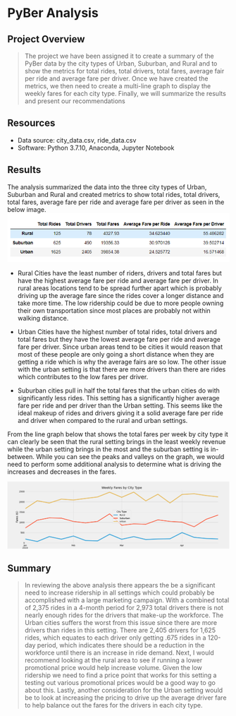 # PyBer Analysis

## Project Overview
> The project we have been assigned it to create a summary of the PyBer data by the city types of Urban, Suburban, and Rural and to show the metrics for total rides, total drivers, total fares, average fair per ride and average fare per driver. Once we have created the metrics, we then need to create a multi-line graph to display the weekly fares for each city type. Finally, we will summarize the results and present our recommendations

## Resources
* Data source: city_data.csv, ride_data.csv
* Software: Python 3.7.10, Anaconda, Jupyter Notebook

## Results

The analysis summarized the data into the three city types of Urban, Suburban and Rural and created metrics to show total rides, total drivers, total fares, average fare per ride and average fare per driver as seen in the below image.
![](https://github.com/timbialek/PyBer_Analysis_Mod_5/blob/main/Resources/pyber_metrics_summary.PNG)

* Rural Cities have the least number of riders, drivers and total fares but have the highest average fare per ride and average fare per driver.  In rural areas locations tend to be spread further apart which is probably driving up the average fare since the rides cover a longer distance and take more time.  The low ridership could be due to more people owning their own transportation since most places are probably not within walking distance.

* Urban Cities have the highest number of total rides, total drivers and total fares but they have the lowest average fare per ride and average fare per driver.  Since urban areas tend to be cities it would reason that most of these people are only going a short distance when they are getting a ride which is why the average fairs are so low.  The other issue with the urban setting is that there are more drivers than there are rides which contributes to the low fares per driver.

* Suburban cities pull in half the total fares that the urban cities do with significantly less rides.  This setting has a significantly higher average fare per ride and per driver than the Urban setting.  This seems like the ideal makeup of rides and drivers giving it a solid average fare per ride and driver when compared to the rural and urban settings. 

From the line graph below that shows the total fares per week by city type it can clearly be seen that the rural setting brings in the least weekly revenue while the urban setting brings in the most and the suburban setting is in-between.  While you can see the peaks and valleys on the graph, we would need to perform some additional analysis to determine what is driving the increases and decreases in the fares.

![](https://github.com/timbialek/PyBer_Analysis_Mod_5/blob/main/Analysis/PyBer_fare_summary.png)

## Summary

>In reviewing the above analysis there appears the be a significant need to increase ridership in all settings which could probably be accomplished with a large marketing campaign. With a combined total of 2,375 rides in a 4-month period for 2,973 total drivers there is not nearly enough rides for the drivers that make-up the workforce.  The Urban cities suffers the worst from this issue since there are more drivers than rides in this setting.  There are 2,405 drivers for 1,625 rides, which equates to each driver only getting .675 rides in a 120-day period, which indicates there should be a reduction in the workforce until there is an increase in ride demand.  Next, I would recommend looking at the rural area to see if running a lower promotional price would help increase volume.  Given the low ridership we need to find a price point that works for this setting a testing out various promotional prices would be a good way to go about this.  Lastly, another consideration for the Urban setting would be to look at increasing the pricing to drive up the average driver fare to help balance out the fares for the drivers in each city type.
